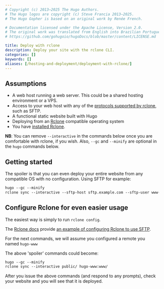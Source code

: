 ```yaml
---
# Copyright (c) 2013–2025 The Hugo Authors.
# The Hugo logos are copyright (c) Steve Francia 2013–2025.
# The Hugo Gopher is based on an original work by Renée French.

# Documentation licensed under the Apache License, Version 2.0.
# The original work was translated from English into Brazilian Portuguese.
# https://github.com/gohugoio/hugoDocs/blob/master/content/LICENSE.md

title: Deploy with rclone
description: Deploy your site with the rclone CLI.
categories: []
keywords: []
aliases: [/hosting-and-deployment/deployment-with-rclone/]
---
```


## Assumptions

- A web host running a web server. This could be a shared hosting environment or a VPS.
- Access to your web host with any of the [protocols supported by rclone](https://rclone.org/#providers), such as SFTP.
- A functional static website built with Hugo
- Deploying from an [Rclone](https://rclone.org) compatible operating system
- You have [installed Rclone](https://rclone.org/install/).

**NB**: You can remove ``--interactive`` in the commands below once you are comfortable with rclone, if you wish. Also, ``--gc`` and ``--minify`` are optional in the ``hugo`` commands below.

## Getting started

The spoiler is that you can even deploy your entire website from any compatible OS with no configuration. Using SFTP for example:

```txt
hugo --gc --minify
rclone sync --interactive --sftp-host sftp.example.com --sftp-user www-data --sftp-ask-password public/ :sftp:www/
```

## Configure Rclone for even easier usage

The easiest way is simply to run `rclone config`.

The [Rclone docs](https://rclone.org/docs/) provide [an example of configuring Rclone to use SFTP](https://rclone.org/sftp/).

For the next commands, we will assume you configured a remote you named ``hugo-www``

The above 'spoiler' commands could become:

```txt
hugo --gc --minify
rclone sync --interactive public/ hugo-www:www/
```

After you issue the above commands (and respond to any prompts), check your website and you will see that it is deployed.
